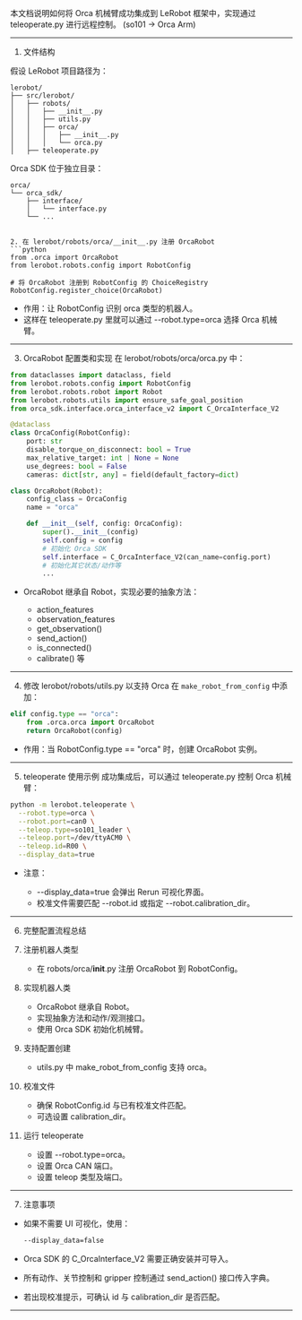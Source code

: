 本文档说明如何将 Orca 机械臂成功集成到 LeRobot 框架中，实现通过 teleoperate.py 进行远程控制。
(so101 -> Orca Arm)

---
1. 文件结构

假设 LeRobot 项目路径为：

```
lerobot/
├── src/lerobot/
│   ├── robots/
│   │   ├── __init__.py
│   │   ├── utils.py
│   │   ├── orca/
│   │   │   ├── __init__.py
│   │   │   └── orca.py
│   ├── teleoperate.py
```

Orca SDK 位于独立目录：

```
orca/
└── orca_sdk/
    ├── interface/
    │   └── interface.py
    └── ...
```
```
 
2. 在 lerobot/robots/orca/__init__.py 注册 OrcaRobot
```python
from .orca import OrcaRobot
from lerobot.robots.config import RobotConfig

# 将 OrcaRobot 注册到 RobotConfig 的 ChoiceRegistry
RobotConfig.register_choice(OrcaRobot)
```

* 作用：让 RobotConfig 识别 orca 类型的机器人。
* 这样在 teleoperate.py 里就可以通过 --robot.type=orca 选择 Orca 机械臂。

---

3. OrcaRobot 配置类和实现
   在 lerobot/robots/orca/orca.py 中：

```python
from dataclasses import dataclass, field
from lerobot.robots.config import RobotConfig
from lerobot.robots.robot import Robot
from lerobot.robots.utils import ensure_safe_goal_position
from orca_sdk.interface.orca_interface_v2 import C_OrcaInterface_V2

@dataclass
class OrcaConfig(RobotConfig):
    port: str
    disable_torque_on_disconnect: bool = True
    max_relative_target: int | None = None
    use_degrees: bool = False
    cameras: dict[str, any] = field(default_factory=dict)

class OrcaRobot(Robot):
    config_class = OrcaConfig
    name = "orca"

    def __init__(self, config: OrcaConfig):
        super().__init__(config)
        self.config = config
        # 初始化 Orca SDK
        self.interface = C_OrcaInterface_V2(can_name=config.port)
        # 初始化其它状态/动作等
        ...
```

* OrcaRobot 继承自 Robot，实现必要的抽象方法：

  * action_features
  * observation_features
  * get_observation()
  * send_action()
  * is_connected()
  * calibrate() 等

---

4. 修改 lerobot/robots/utils.py 以支持 Orca
   在 `make_robot_from_config` 中添加：

```python
elif config.type == "orca":
    from .orca.orca import OrcaRobot
    return OrcaRobot(config)
```

* 作用：当 RobotConfig.type == "orca" 时，创建 OrcaRobot 实例。

---

5. teleoperate 使用示例
   成功集成后，可以通过 teleoperate.py 控制 Orca 机械臂：

```bash
python -m lerobot.teleoperate \
  --robot.type=orca \
  --robot.port=can0 \
  --teleop.type=so101_leader \
  --teleop.port=/dev/ttyACM0 \
  --teleop.id=R00 \
  --display_data=true
```

* 注意：

  * --display_data=true 会弹出 Rerun 可视化界面。
  * 校准文件需要匹配 --robot.id 或指定 --robot.calibration_dir。

---

6. 完整配置流程总结
7. 注册机器人类型

   * 在 robots/orca/__init__.py 注册 OrcaRobot 到 RobotConfig。
8. 实现机器人类

   * OrcaRobot 继承自 Robot。
   * 实现抽象方法和动作/观测接口。
   * 使用 Orca SDK 初始化机械臂。
9. 支持配置创建

   * utils.py 中 make_robot_from_config 支持 orca。
10. 校准文件

    * 确保 RobotConfig.id 与已有校准文件匹配。
    * 可选设置 calibration_dir。
11. 运行 teleoperate

    * 设置 --robot.type=orca。
    * 设置 Orca CAN 端口。
    * 设置 teleop 类型及端口。

---

7. 注意事项

* 如果不需要 UI 可视化，使用：

  ```bash
  --display_data=false
  ```
* Orca SDK 的 C_OrcaInterface_V2 需要正确安装并可导入。
* 所有动作、关节控制和 gripper 控制通过 send_action() 接口传入字典。
* 若出现校准提示，可确认 id 与 calibration_dir 是否匹配。

---
